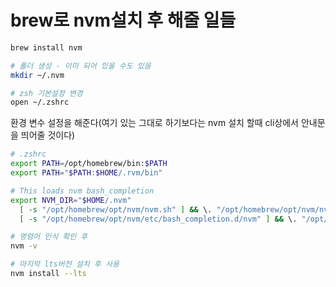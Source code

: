 # brew로 nvm설치 후 해줄 일들

```zsh
brew install nvm

# 폴더 생성 - 이미 되어 있을 수도 있음
mkdir ~/.nvm

# zsh 기본설정 변경
open ~/.zshrc
```

환경 변수 설정을 해준다(여기 있는 그대로 하기보다는 nvm 설치 할때 cli상에서 안내문을 띄어줄 것이다)

```zsh
# .zshrc
export PATH=/opt/homebrew/bin:$PATH
export PATH="$PATH:$HOME/.rvm/bin"

# This loads nvm bash_completion
export NVM_DIR="$HOME/.nvm"
  [ -s "/opt/homebrew/opt/nvm/nvm.sh" ] && \. "/opt/homebrew/opt/nvm/nvm.sh"
  [ -s "/opt/homebrew/opt/nvm/etc/bash_completion.d/nvm" ] && \. "/opt/homebrew/opt/nvm/etc/bash_completion.d/nvm"
```

```zsh
# 명령어 인식 확인 후
nvm -v

# 마지막 lts버전 설치 후 사용
nvm install --lts
```
